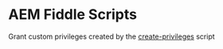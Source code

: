 # AEM Fiddle Scripts

Grant custom privileges created by the [create-privileges](../create-privileges/README.md) script


